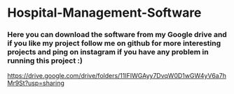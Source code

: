 # Hospital-Management-Software

### Here you can download the software from my Google drive and if you like my project follow me on github for more interesting projects and ping on instagram if you have any problem in running this project :) 


https://drive.google.com/drive/folders/11IFIWGAyy7DvqW0D1wGW4yV6a7hMr9St?usp=sharing
